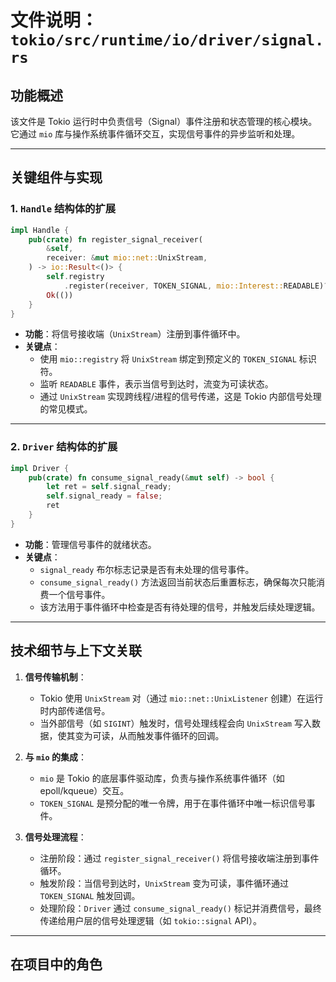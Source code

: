 # 文件说明：`tokio/src/runtime/io/driver/signal.rs`

## **功能概述**
该文件是 Tokio 运行时中负责信号（Signal）事件注册和状态管理的核心模块。它通过 `mio` 库与操作系统事件循环交互，实现信号事件的异步监听和处理。

---

## **关键组件与实现**

### **1. `Handle` 结构体的扩展**
```rust
impl Handle {
    pub(crate) fn register_signal_receiver(
        &self,
        receiver: &mut mio::net::UnixStream,
    ) -> io::Result<()> {
        self.registry
            .register(receiver, TOKEN_SIGNAL, mio::Interest::READABLE)?;
        Ok(())
    }
}
```
- **功能**：将信号接收端（`UnixStream`）注册到事件循环中。
- **关键点**：
  - 使用 `mio::registry` 将 `UnixStream` 绑定到预定义的 `TOKEN_SIGNAL` 标识符。
  - 监听 `READABLE` 事件，表示当信号到达时，流变为可读状态。
  - 通过 `UnixStream` 实现跨线程/进程的信号传递，这是 Tokio 内部信号处理的常见模式。

---

### **2. `Driver` 结构体的扩展**
```rust
impl Driver {
    pub(crate) fn consume_signal_ready(&mut self) -> bool {
        let ret = self.signal_ready;
        self.signal_ready = false;
        ret
    }
}
```
- **功能**：管理信号事件的就绪状态。
- **关键点**：
  - `signal_ready` 布尔标志记录是否有未处理的信号事件。
  - `consume_signal_ready()` 方法返回当前状态后重置标志，确保每次只能消费一个信号事件。
  - 该方法用于事件循环中检查是否有待处理的信号，并触发后续处理逻辑。

---

## **技术细节与上下文关联**
1. **信号传输机制**：
   - Tokio 使用 `UnixStream` 对（通过 `mio::net::UnixListener` 创建）在运行时内部传递信号。
   - 当外部信号（如 `SIGINT`）触发时，信号处理线程会向 `UnixStream` 写入数据，使其变为可读，从而触发事件循环的回调。

2. **与 `mio` 的集成**：
   - `mio` 是 Tokio 的底层事件驱动库，负责与操作系统事件循环（如 epoll/kqueue）交互。
   - `TOKEN_SIGNAL` 是预分配的唯一令牌，用于在事件循环中唯一标识信号事件。

3. **信号处理流程**：
   - 注册阶段：通过 `register_signal_receiver()` 将信号接收端注册到事件循环。
   - 触发阶段：当信号到达时，`UnixStream` 变为可读，事件循环通过 `TOKEN_SIGNAL` 触发回调。
   - 处理阶段：`Driver` 通过 `consume_signal_ready()` 标记并消费信号，最终传递给用户层的信号处理逻辑（如 `tokio::signal` API）。

---

## **在项目中的角色**